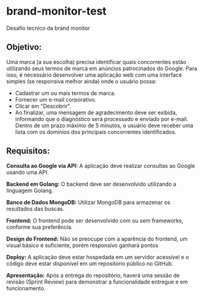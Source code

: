 # brand-monitor-test

Desafio tecnico da brand monitor

## Objetivo:

Uma marca (a sua escolha) precisa identificar quais concorrentes estão utilizando seus termos de marca em anúncios patrocinados do Google. Para isso, é necessário desenvolver uma aplicação web com uma interface simples (se responsiva melhor ainda) onde o usuário possa:

- Cadastrar um ou mais termos de marca.
- Fornecer um e-mail corporativo.
- Clicar em "Descobrir".
- Ao finalizar, uma mensagem de agradecimento deve ser exibida, informando que o diagnóstico será processado e enviado por e-mail. Dentro de um prazo máximo de 5 minutos, o usuário deve receber uma lista com os domínios dos principais concorrentes identificados.

## Requisitos:

**Consulta ao Google via API:** A aplicação deve realizar consultas ao Google usando uma API.

**Backend em Golang:** O backend deve ser desenvolvido utilizando a linguagem Golang.

**Banco de Dados MongoDB:** Utilizar MongoDB para armazenar os resultados das buscas.

**Frontend:** O frontend pode ser desenvolvido com ou sem frameworks, conforme sua preferência.

**Design do Frontend:** Não se preocupe com a aparência do frontend, um visual básico é suficiente, porém responsivo ganhará pontos

**Deploy:** A aplicação deve estar hospedada em um servidor acessível e o código deve estar disponível em um repositório público no GitHub.

**Apresentação:** Após a entrega do repositório, haverá uma sessão de revisão (Sprint Review) para demonstrar a funcionalidade entregue e em funcionamento.

